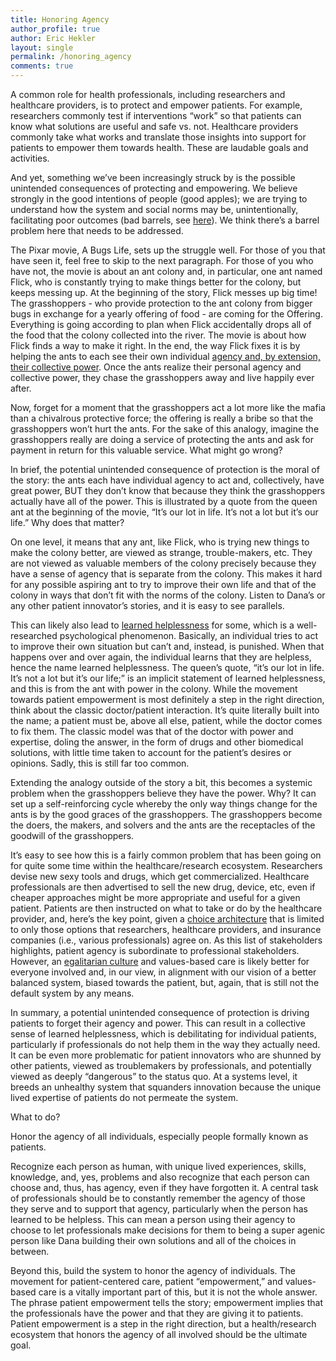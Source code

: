 ```yaml
---
title: Honoring Agency
author_profile: true
author: Eric Hekler
layout: single
permalink: /honoring_agency
comments: true
---
```

A common role for health professionals, including researchers and healthcare providers, is to protect and empower patients. For example, researchers commonly test if interventions “work” so that patients can know what solutions are useful and safe vs. not. Healthcare providers commonly take what works and translate those insights into support for patients to empower them towards health. These are laudable goals and activities.
 
And yet, something we’ve been increasingly struck by is the possible unintended consequences of protecting and empowering. We believe strongly in the good intentions of people (good apples); we are trying to understand how the system and social norms may be, unintentionally, facilitating poor outcomes (bad barrels, see [here](http://openingpathways.org/apples-barrels-barrel-makers)). We think there’s a barrel problem here that needs to be addressed.
 
The Pixar movie, A Bugs Life, sets up the struggle well. For those of you that have seen it, feel free to skip to the next paragraph. For those of you who have not, the movie is about an ant colony and, in particular, one ant named Flick, who is constantly trying to make things better for the colony, but keeps messing up. At the beginning of the story, Flick messes up big time! The grasshoppers - who provide protection to the ant colony from bigger bugs in exchange for a yearly offering of food - are coming for the Offering. Everything is going according to plan when Flick accidentally drops all of the food that the colony collected into the river. The movie is about how Flick finds a way to make it right. In the end, the way Flick fixes it is by helping the ants to each see their own individual [agency and, by extension, their collective power](https://www.youtube.com/watch?v=lC_Xsd2ekkw&feature=youtu.be). Once the ants realize their personal agency and collective power, they chase the grasshoppers away and live happily ever after.
 
Now, forget for a moment that the grasshoppers act a lot more like the mafia than a chivalrous protective force; the offering is really a bribe so that the grasshoppers won’t hurt the ants. For the sake of this analogy, imagine the grasshoppers really are doing a service of protecting the ants and ask for payment in return for this valuable service. What might go wrong?
 
In brief, the potential unintended consequence of protection is the moral of the story: the ants each have individual agency to act and, collectively, have great power, BUT they don’t know that because they think the grasshoppers actually have all of the power. This is illustrated by a quote from the queen ant at the beginning of the movie, “It’s our lot in life. It’s not a lot but it’s our life.”  Why does that matter? 
 
On one level, it means that any ant, like Flick, who is trying new things to make the colony better, are viewed as strange, trouble-makers, etc. They are not viewed as valuable members of the colony precisely because they have a sense of agency that is separate from the colony. This makes it hard for any possible aspiring ant to try to improve their own life and that of the colony in ways that don’t fit with the norms of the colony. Listen to Dana’s or any other patient innovator’s stories, and it is easy to see parallels. 

This can likely also lead to [learned helplessness](https://en.wikipedia.org/wiki/Learned_helplessness) for some, which is a well-researched psychological phenomenon. Basically, an individual tries to act to improve their own situation but can’t and, instead, is punished. When that happens over and over again, the individual learns that they are helpless, hence the name learned helplessness. The queen’s quote, “it’s our lot in life. It’s not a lot but it’s our life;” is an implicit statement of learned helplessness, and this is from the ant with power in the colony. While the movement towards patient empowerment is most definitely a step in the right direction, think about the classic doctor/patient interaction. It’s quite literally built into the name; a patient must be, above all else, patient, while the doctor comes to fix them. The classic model was that of the doctor with power and expertise, doling the answer, in the form of drugs and other biomedical solutions, with little time taken to account for the patient’s desires or opinions. Sadly, this is still far too common.
 
Extending the analogy outside of the story a bit, this becomes a systemic problem when the grasshoppers believe they have the power. Why? It can set up a self-reinforcing cycle whereby the only way things change for the ants is by the good graces of the grasshoppers. The grasshoppers become the doers, the makers, and solvers and the ants are the receptacles of the goodwill of the grasshoppers. 

It’s easy to see how this is a fairly common problem that has been going on for quite some time within the healthcare/research ecosystem. Researchers devise new sexy tools and drugs, which get commercialized. Healthcare professionals are then advertised to sell the new drug, device, etc, even if cheaper approaches might be more appropriate and useful for a given patient. Patients are then instructed on what to take or do by the healthcare provider, and, here’s the key point, given a [choice architecture](https://en.wikipedia.org/wiki/Choice_architecture) that is limited to only those options that researchers, healthcare providers, and insurance companies (i.e., various professionals) agree on. As this list of stakeholders highlights, patient agency is subordinate to professional stakeholders. However, an [egalitarian culture](https://www.nytimes.com/2018/05/31/well/live/doctors-patients-hospital-culture-better-health.html) and values-based care is likely better for everyone involved and, in our view, in alignment with our vision of a better balanced system, biased towards the patient, but, again, that is still not the default system by any means.  
  
In summary, a potential unintended consequence of protection is driving patients to forget their agency and power. This can result in a collective sense of learned helplessness, which is debilitating for individual patients, particularly if professionals do not help them in the way they actually need. It can be even more problematic for patient innovators who are shunned by other patients, viewed as troublemakers by professionals, and potentially viewed as deeply “dangerous” to the status quo. At a systems level, it breeds an unhealthy system that squanders innovation because the unique lived expertise of patients do not permeate the system. 

What to do? 
 
Honor the agency of all individuals, especially people formally known as patients.
 
Recognize each person as human, with unique lived experiences, skills, knowledge, and, yes, problems and also recognize that each person can choose and, thus, has agency, even if they have forgotten it. A central task of professionals should be to constantly remember the agency of those they serve and to support that agency, particularly when the person has learned to be helpless.  This can mean a person using their agency to choose to let professionals make decisions for them to being a super agenic person like Dana building their own solutions and all of the choices in between. 
 
Beyond this, build the system to honor the agency of individuals. The movement for patient-centered care, patient “empowerment,” and values-based care is a vitally important part of this, but it is not the whole answer. The phrase patient empowerment tells the story; empowerment implies that the professionals have the power and that they are giving it to patients. Patient empowerment is a step in the right direction, but a health/research ecosystem that honors the agency of all involved should be the ultimate goal. 
